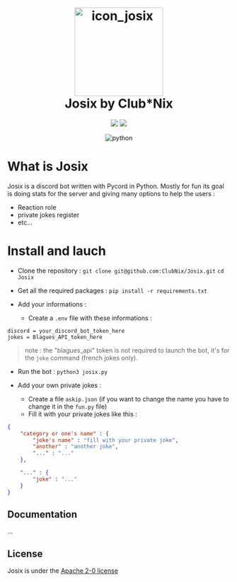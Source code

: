 

<h1 align="center">
  <img src="https://cdn.discordapp.com/attachments/693166692838408333/708425236730609704/1569691438417.png" alt="icon_josix"  height="200" width="200">
  <br>
  Josix by Club*Nix
  <br>
  </h1>
  
<p align="center">
  <a href="https://www.clubnix.fr/" alt="Club*Nix"><img src="https://img.shields.io/badge/A_project-Club*Nix-informational"/></a>
  <a href="https://github.com/ClubNix/Josix/blob/master/LICENSE" alt="apache"><img src="https://img.shields.io/badge/Apache-2.0-green" /></a>
</p>

<p align="center">
  <img src="https://img.shields.io/badge/python-3.8_|_3.9_|_3.10-blue" alt="python"/>
</p>

# What is Josix

Josix is a discord bot written with Pycord in Python. Mostly for fun its goal is doing stats for the server and giving many options to help the users :
- Reaction role 
- private jokes register
- etc...

# Install and lauch 
- Clone the repository :
`git clone git@github.com:ClubNix/Josix.git`
`cd Josix`

- Get all the required packages :
`pip install -r requirements.txt`

- Add your informations :
	- Create a `.env` file with these informations :
```
discord = your_discord_bot_token_here
jokes = Blagues_API_token_here
```
> note : the "blagues_api" token is not required to launch the bot, it's for the `joke` command (french jokes only).
- Run the bot :
`python3 josix.py`

- Add your own private jokes :
	- Create a file `askip.json` (if you want to change the name you have to change it in the `fun.py` file)
	- Fill it with your private jokes like this :

```json
{
	"category or one's name" : {
		"joke's name" : "fill with your private joke",
		"another" : "another joke",
		"..." : "..."
	},

	"..." : {
		"joke" : "..."
	}
}
```

## Documentation
...

## License
Josix is under the [Apache 2-0 license](https://github.com/ClubNix/Josix/blob/master/LICENSE)
